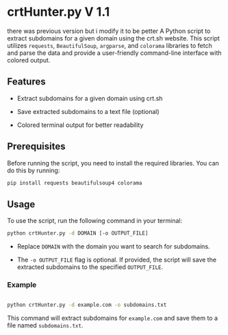 # crtHunter.py V 1.1
there was previous version but i modify it to be petter
A Python script to extract subdomains for a given domain using the crt.sh website. This script utilizes `requests`, `BeautifulSoup`, `argparse`, and `colorama` libraries to fetch and parse the data and provide a user-friendly command-line interface with colored output.

## Features

- Extract subdomains for a given domain using crt.sh

- Save extracted subdomains to a text file (optional)

- Colored terminal output for better readability

## Prerequisites

Before running the script, you need to install the required libraries. You can do this by running:

```bash
pip install requests beautifulsoup4 colorama
```
## Usage

To use the script, run the following command in your terminal:

```bash
python crtHunter.py -d DOMAIN [-o OUTPUT_FILE]
```

- Replace `DOMAIN` with the domain you want to search for subdomains.

- The `-o OUTPUT_FILE` flag is optional. If provided, the script will save the extracted subdomains to the specified `OUTPUT_FILE`.
### Example

```bash

python crtHunter.py -d example.com -o subdomains.txt

```

This command will extract subdomains for `example.com` and save them to a file named `subdomains.txt`.
